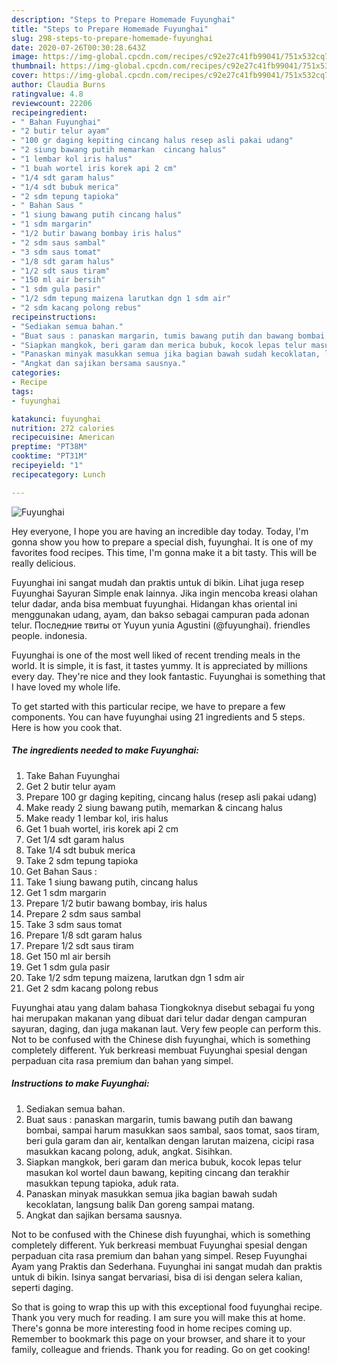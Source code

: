 ```yaml
---
description: "Steps to Prepare Homemade Fuyunghai"
title: "Steps to Prepare Homemade Fuyunghai"
slug: 298-steps-to-prepare-homemade-fuyunghai
date: 2020-07-26T00:30:28.643Z
image: https://img-global.cpcdn.com/recipes/c92e27c41fb99041/751x532cq70/fuyunghai-resipi-foto-utama.jpg
thumbnail: https://img-global.cpcdn.com/recipes/c92e27c41fb99041/751x532cq70/fuyunghai-resipi-foto-utama.jpg
cover: https://img-global.cpcdn.com/recipes/c92e27c41fb99041/751x532cq70/fuyunghai-resipi-foto-utama.jpg
author: Claudia Burns
ratingvalue: 4.8
reviewcount: 22206
recipeingredient:
- " Bahan Fuyunghai"
- "2 butir telur ayam"
- "100 gr daging kepiting cincang halus resep asli pakai udang"
- "2 siung bawang putih memarkan  cincang halus"
- "1 lembar kol iris halus"
- "1 buah wortel iris korek api 2 cm"
- "1/4 sdt garam halus"
- "1/4 sdt bubuk merica"
- "2 sdm tepung tapioka"
- " Bahan Saus "
- "1 siung bawang putih cincang halus"
- "1 sdm margarin"
- "1/2 butir bawang bombay iris halus"
- "2 sdm saus sambal"
- "3 sdm saus tomat"
- "1/8 sdt garam halus"
- "1/2 sdt saus tiram"
- "150 ml air bersih"
- "1 sdm gula pasir"
- "1/2 sdm tepung maizena larutkan dgn 1 sdm air"
- "2 sdm kacang polong rebus"
recipeinstructions:
- "Sediakan semua bahan."
- "Buat saus : panaskan margarin, tumis bawang putih dan bawang bombai, sampai harum masukkan saos sambal, saos tomat, saos tiram, beri gula garam dan air, kentalkan dengan larutan maizena, cicipi rasa masukkan kacang polong, aduk, angkat. Sisihkan."
- "Siapkan mangkok, beri garam dan merica bubuk, kocok lepas telur masukan kol wortel daun bawang, kepiting cincang dan terakhir masukkan tepung tapioka, aduk rata."
- "Panaskan minyak masukkan semua jika bagian bawah sudah kecoklatan, langsung balik Dan goreng sampai matang."
- "Angkat dan sajikan bersama sausnya."
categories:
- Recipe
tags:
- fuyunghai

katakunci: fuyunghai 
nutrition: 272 calories
recipecuisine: American
preptime: "PT38M"
cooktime: "PT31M"
recipeyield: "1"
recipecategory: Lunch

---
```



![Fuyunghai](https://img-global.cpcdn.com/recipes/c92e27c41fb99041/751x532cq70/fuyunghai-resipi-foto-utama.jpg)

Hey everyone, I hope you are having an incredible day today. Today, I'm gonna show you how to prepare a special dish, fuyunghai. It is one of my favorites food recipes. This time, I'm gonna make it a bit tasty. This will be really delicious.

Fuyunghai ini sangat mudah dan praktis untuk di bikin. Lihat juga resep Fuyunghai Sayuran Simple enak lainnya. Jika ingin mencoba kreasi olahan telur dadar, anda bisa membuat fuyunghai. Hidangan khas oriental ini menggunakan udang, ayam, dan bakso sebagai campuran pada adonan telur. Последние твиты от Yuyun yunia Agustini (@fuyunghai). friendles people. indonesia.

Fuyunghai is one of the most well liked of recent trending meals in the world. It is simple, it is fast, it tastes yummy. It is appreciated by millions every day. They're nice and they look fantastic. Fuyunghai is something that I have loved my whole life.


To get started with this particular recipe, we have to prepare a few components. You can have fuyunghai using 21 ingredients and 5 steps. Here is how you cook that.

<!--inarticleads1-->

##### The ingredients needed to make Fuyunghai:

1. Take  Bahan Fuyunghai
1. Get 2 butir telur ayam
1. Prepare 100 gr daging kepiting, cincang halus (resep asli pakai udang)
1. Make ready 2 siung bawang putih, memarkan &amp; cincang halus
1. Make ready 1 lembar kol, iris halus
1. Get 1 buah wortel, iris korek api 2 cm
1. Get 1/4 sdt garam halus
1. Take 1/4 sdt bubuk merica
1. Take 2 sdm tepung tapioka
1. Get  Bahan Saus :
1. Take 1 siung bawang putih, cincang halus
1. Get 1 sdm margarin
1. Prepare 1/2 butir bawang bombay, iris halus
1. Prepare 2 sdm saus sambal
1. Take 3 sdm saus tomat
1. Prepare 1/8 sdt garam halus
1. Prepare 1/2 sdt saus tiram
1. Get 150 ml air bersih
1. Get 1 sdm gula pasir
1. Take 1/2 sdm tepung maizena, larutkan dgn 1 sdm air
1. Get 2 sdm kacang polong rebus


Fuyunghai atau yang dalam bahasa Tiongkoknya disebut sebagai fu yong hai merupakan makanan yang dibuat dari telur dadar dengan campuran sayuran, daging, dan juga makanan laut. Very few people can perform this. Not to be confused with the Chinese dish fuyunghai, which is something completely different. Yuk berkreasi membuat Fuyunghai spesial dengan perpaduan cita rasa premium dan bahan yang simpel. 

<!--inarticleads2-->

##### Instructions to make Fuyunghai:

1. Sediakan semua bahan.
1. Buat saus : panaskan margarin, tumis bawang putih dan bawang bombai, sampai harum masukkan saos sambal, saos tomat, saos tiram, beri gula garam dan air, kentalkan dengan larutan maizena, cicipi rasa masukkan kacang polong, aduk, angkat. Sisihkan.
1. Siapkan mangkok, beri garam dan merica bubuk, kocok lepas telur masukan kol wortel daun bawang, kepiting cincang dan terakhir masukkan tepung tapioka, aduk rata.
1. Panaskan minyak masukkan semua jika bagian bawah sudah kecoklatan, langsung balik Dan goreng sampai matang.
1. Angkat dan sajikan bersama sausnya.


Not to be confused with the Chinese dish fuyunghai, which is something completely different. Yuk berkreasi membuat Fuyunghai spesial dengan perpaduan cita rasa premium dan bahan yang simpel. Resep Fuyunghai Ayam yang Praktis dan Sederhana. Fuyunghai ini sangat mudah dan praktis untuk di bikin. Isinya sangat bervariasi, bisa di isi dengan selera kalian, seperti daging. 

So that is going to wrap this up with this exceptional food fuyunghai recipe. Thank you very much for reading. I am sure you will make this at home. There's gonna be more interesting food in home recipes coming up. Remember to bookmark this page on your browser, and share it to your family, colleague and friends. Thank you for reading. Go on get cooking!
